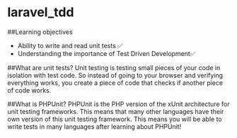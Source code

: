 # laravel_tdd


##Learning objectives
- Ability to write and read unit tests ✅
- Understanding the importance of Test Driven Development✅

##What are unit tests?
Unit testing is testing small pieces of your code in isolation with test code. So instead of going to your browser and verifying everything works, you create a piece of code that checks if another piece of code works.

##What is PHPUnit?
PHPUnit is the PHP version of the xUnit architecture for unit testing frameworks. This means that many other languages have their own version of this unit testing framework. This means you will be able to write tests in many languages after learning about PHPUnit!